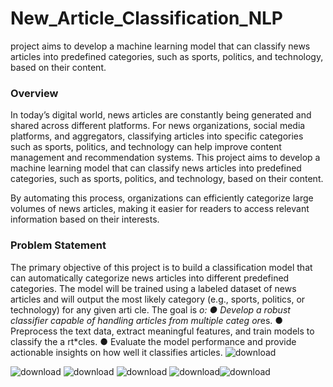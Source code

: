 # New_Article_Classification_NLP
project aims to develop a machine learning model that can classify news articles into predefined categories, such as sports, politics, and technology, based on their content.

### Overview
 In today’s digital world, news articles are constantly being generated and shared across
 different platforms. For news organizations, social media platforms, and aggregators,
 classifying articles into specific categories such as sports, politics, and technology can help
 improve content management and recommendation systems. This project aims to develop a
 machine learning model that can classify news articles into predefined categories, such as
 sports, politics, and technology, based on their content.
 
 By automating this process, organizations can efficiently categorize large volumes of news
 articles, making it easier for readers to access relevant information based on their interests.

 ### Problem Statement
 The primary objective of this project is to build a classification model that can automatically
 categorize news articles into different predefined categories. The model will be trained using
 a labeled dataset of news articles and will output the most likely category (e.g., sports,
 politics, or technology) for any given arti
 cle.
 The goal is *o:
 ● Develop a robust classifier capable of handling articles from multiple categ
   or*es.
 ● Preprocess the text data, extract meaningful features, and train models to classify the
 a
rt*cles.
 ● Evaluate the model performance and provide actionable insights on how well it
 classifies articles.
![download](https://github.com/user-attachments/assets/3e09465a-9541-446e-a723-37f8291050e4)

 ![download](https://github.com/user-attachments/assets/48c518c3-4baa-42e6-bb60-3aaa11dc2f37)
![download](https://github.com/user-attachments/assets/99e1e8cc-95d9-4d2d-8ecb-44d2e537dc2d)
![download](https://github.com/user-attachments/assets/db4a2a8f-2835-4adf-87a6-f1e2c5cf0cea)
![download](https://github.com/user-attachments/assets/44cb868e-3bbb-4198-a496-59d972bc4e43)![download](https://github.com/user-attachments/assets/1b9335e4-c10c-4af6-a1db-425d395cd04d)

